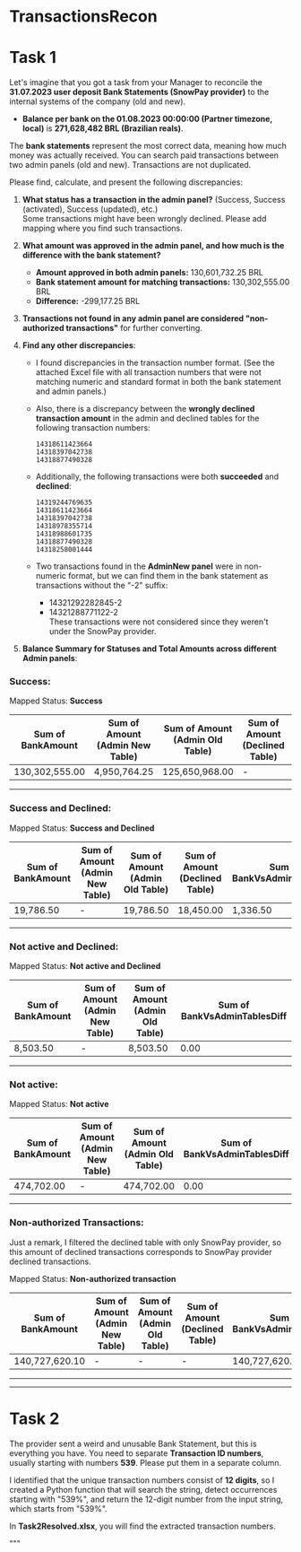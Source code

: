 # TransactionsRecon
# Task 1

Let's imagine that you got a task from your Manager to reconcile the **31.07.2023 user deposit Bank Statements (SnowPay provider)** to the internal systems of the company (old and new).

- **Balance per bank on the 01.08.2023 00:00:00 (Partner timezone, local)** is **271,628,482 BRL (Brazilian reals)**.

The **bank statements** represent the most correct data, meaning how much money was actually received. You can search paid transactions between two admin panels (old and new). Transactions are not duplicated.

Please find, calculate, and present the following discrepancies:

1. **What status has a transaction in the admin panel?** (Success, Success (activated), Success (updated), etc.)  
   Some transactions might have been wrongly declined. Please add mapping where you find such transactions.

2. **What amount was approved in the admin panel, and how much is the difference with the bank statement?**  
   - **Amount approved in both admin panels:** 130,601,732.25 BRL  
   - **Bank statement amount for matching transactions:** 130,302,555.00 BRL  
   - **Difference:** -299,177.25 BRL

3. **Transactions not found in any admin panel are considered "non-authorized transactions"** for further converting.

4. **Find any other discrepancies**:  
   - I found discrepancies in the transaction number format. (See the attached Excel file with all transaction numbers that were not matching numeric and standard format in both the bank statement and admin panels.)  
   - Also, there is a discrepancy between the **wrongly declined transaction amount** in the admin and declined tables for the following transaction numbers:
     
     ```
     14318611423664
     14318397042738
     14318877490328
     ```

   - Additionally, the following transactions were both **succeeded** and **declined**:
     
     ```
     14319244769635
     14318611423664
     14318397042738
     14318978355714
     14318988601735
     14318877490328
     14318258001444
     ```

   - Two transactions found in the **AdminNew panel** were in non-numeric format, but we can find them in the bank statement as transactions without the "-2" suffix:
     - 14321292282845-2
     - 14321288771122-2  
     These transactions were not considered since they weren't under the SnowPay provider.

5. **Balance Summary for Statuses and Total Amounts across different Admin panels**:

### Success:

Mapped Status: **Success**
	
| Sum of BankAmount | Sum of Amount (Admin New Table) | Sum of Amount (Admin Old Table) | Sum of Amount (Declined Table) | Sum of BankVsAdminTablesDiff |
|-------------------|---------------------------------|---------------------------------|-------------------------------|-----------------------------|
| 130,302,555.00    | 4,950,764.25                    | 125,650,968.00                  | -                             | -299,177.25                 |

---

### Success and Declined:

Mapped Status: **Success and Declined**

| Sum of BankAmount | Sum of Amount (Admin New Table) | Sum of Amount (Admin Old Table) | Sum of Amount (Declined Table) | Sum of BankVsAdminTablesDiff |
|-------------------|---------------------------------|---------------------------------|-------------------------------|-----------------------------|
| 19,786.50         | -                               | 19,786.50                        | 18,450.00                     | 1,336.50                   |

---

### Not active and Declined:

Mapped Status: **Not active and Declined**

| Sum of BankAmount | Sum of Amount (Admin New Table) | Sum of Amount (Admin Old Table) | Sum of BankVsAdminTablesDiff |
|-------------------|---------------------------------|---------------------------------|-----------------------------|
| 8,503.50          | -                               | 8,503.50                         | 0.00                        |

---

### Not active:

Mapped Status: **Not active**

| Sum of BankAmount | Sum of Amount (Admin New Table) | Sum of Amount (Admin Old Table) | Sum of BankVsAdminTablesDiff |
|-------------------|---------------------------------|---------------------------------|-----------------------------|
| 474,702.00        | -                               | 474,702.00                       | 0.00                        |

---

### Non-authorized Transactions:

Just a remark, I filtered the declined table with only SnowPay provider, so this amount of declined transactions corresponds to SnowPay provider declined transactions.

Mapped Status: **Non-authorized transaction**

| Sum of BankAmount | Sum of Amount (Admin New Table) | Sum of Amount (Admin Old Table) | Sum of Amount (Declined Table) | Sum of BankVsAdminTablesDiff |
|-------------------|---------------------------------|---------------------------------|-------------------------------|-----------------------------|
| 140,727,620.10    | -                               | -                               | -                             | 140,727,620.10              |

---

---

# Task 2

The provider sent a weird and unusable Bank Statement, but this is everything you have. You need to separate **Transaction ID numbers**, usually starting with numbers **539**. Please put them in a separate column.

I identified that the unique transaction numbers consist of **12 digits**, so I created a Python function that will search the string, detect occurrences starting with "539%", and return the 12-digit number from the input string, which starts from "539%".

In **Task2Resolved.xlsx**, you will find the extracted transaction numbers.

"""
